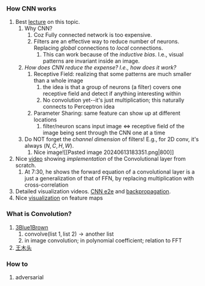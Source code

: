 ### How CNN works
1. Best [lecture](https://youtu.be/OP5HcXJg2Aw) on this topic.
	1. Why CNN? 
		1. Coz Fully connected network is too expensive.
		2. Filters are an effective way to reduce number of neurons. Replacing *global* connections to *local* connections.
			1. This can work because of the *inductive bias*. I.e., visual patterns are invariant inside an image.
	2. *How does CNN reduce the expense? I.e., how does it work?*
		1. Receptive Field: realizing that some patterns are much smaller than a whole image
			1. the idea is that a group of neurons (a filter) covers one receptive field and detect if anything interesting within
			2. No convolution yet--it's just multiplication; this naturally connects to Perceptron idea
		2. Parameter Sharing: same feature can show up at different locations
			1. filter/neuron scans input image $\iff$ receptive field of the image being sent through the CNN one at a time 
	3. Do NOT forget the *channel dimension* of filters! E.g., for 2D conv, it's always $(N, C, H, W)$.
		1. Nice image![[Pasted image 20240613183351.png|800]]
2. Nice [video](https://youtu.be/Lakz2MoHy6o) showing *implementation* of the Convolutional layer from scratch.
	1. At 7:30, he shows the forward equation of a convolutional layer is a just a generalization of that of FFN, by replacing multiplication with cross-correlation
3. Detailed visualization videos. [CNN e2e](https://youtu.be/JboZfxUjLSk) and [backpropagation](https://youtu.be/z9hJzduHToc). 
4. Nice [visualization](https://youtu.be/eASwKmKYWeo) on feature maps

### What is Convolution?
1. [3Blue1Brown](https://youtu.be/KuXjwB4LzSA)
	1. $\text{convolve}(\text{list 1}, \text{list 2}) \rightarrow \text{another list}$
	2. in image convolution; in polynomial coefficient; relation to FFT
2. [王木头](https://youtu.be/D641Ucd_xuw?list=PLxIHUhMHF8okwhq8poRuiHBChWjkVUHLL)

### How to 
1.  adversarial 